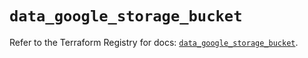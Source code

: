 # `data_google_storage_bucket`

Refer to the Terraform Registry for docs: [`data_google_storage_bucket`](https://registry.terraform.io/providers/hashicorp/google/5.43.0/docs/data-sources/storage_bucket).
